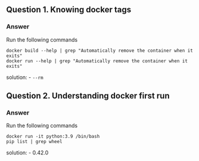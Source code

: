 
## Question 1. Knowing docker tags

### Answer 

Run the following commands

```
docker build --help | grep "Automatically remove the container when it exits"
docker run --help | grep "Automatically remove the container when it exits"
```

solution: - `--rm`

## Question 2. Understanding docker first run 

### Answer 

Run the following commands

```
docker run -it python:3.9 /bin/bash
pip list | grep wheel
```

solution: - 0.42.0